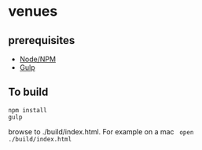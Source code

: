 # venues

## prerequisites

* [Node/NPM](https://nodejs.org/en/)
* [Gulp](http://gulpjs.com/)


## To build


    npm install
    gulp


browse to ./build/index.html. For example on a mac ` open ./build/index.html`

